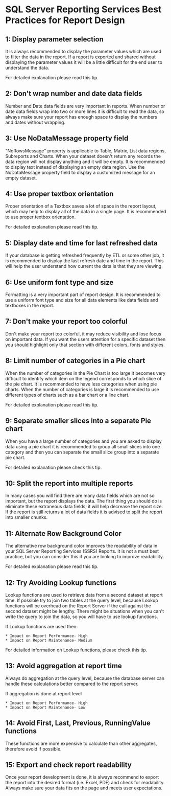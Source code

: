 # SQL Server Reporting Services Best Practices for Report Design

## 1: Display parameter selection

It is always recommended to display the parameter values which are used to
filter the data in the report. If a report is exported and shared without
displaying the parameter values it will be a little difficult for the end user
to understand the data.

For detailed explanation please read this tip.


## 2: Don't wrap number and date data fields

Number and Date data fields are very important in reports. When number or date
data fields wrap into two or more lines it is difficult to read the data, so
always make sure your report has enough space to display the numbers and dates
without wrapping.


## 3: Use NoDataMessage property field

"NoRowsMessage" property is applicable to Table, Matrix, List data regions,
Subreports and Charts. When your dataset doesn't return any records the data
region will not display anything and it will be empty. It is recommended to
display text instead of displaying an empty data region. Use the NoDataMessage
property field to display a customized message for an empty dataset.


## 4: Use proper textbox orientation

Proper orientation of a Textbox saves a lot of space in the report layout,
which may help to display all of the data in a single page. It is recommended
to use proper textbox orientation.

For detailed explanation please read this tip.


## 5: Display date and time for last refreshed data

If your database is getting refreshed frequently by ETL or some other job, it
is recommended to display the last refresh date and time in the report. This
will help the user understand how current the data is that they are viewing.


## 6: Use uniform font type and size

Formatting is a very important part of report design. It is recommended to use
a uniform font type and size for all data elements like data fields and
textboxes in the report.


## 7: Don't make your report too colorful

Don't make your report too colorful, it may reduce visibility and lose focus on
important data. If you want the users attention for a specific dataset then you
should highlight only that section with different colors, fonts and styles.


## 8: Limit number of categories in a Pie chart

When the number of categories in the Pie Chart is too large it becomes very
difficult to identify which item on the legend corresponds to which slice of the
pie chart. It is recommended to have less categories when using pie charts. When
the number of categories is large it is recommended to use different types of
charts such as a bar chart or a line chart.

For detailed explanation please read this tip.


## 9: Separate smaller slices into a separate Pie chart

When you have a large number of categories and you are asked to display data
using a pie chart it is recommended to group all small slices into one category
and then you can separate the small slice group into a separate pie chart.

For detailed explanation please check this tip.


## 10: Split the report into multiple reports

In many cases you will find there are many data fields which are not so
important, but the report displays the data. The first thing you should do is
eliminate these extraneous data fields; it will help decrease the report size.
If the report is still returns a lot of data fields it is advised to split the
report into smaller chunks.


## 11: Alternate Row Background Color

The alternative row background color improves the readability of data in your
SQL Server Reporting Services (SSRS) Reports. It is not a must best practice,
but you can consider this if you are looking to improve readability.

For detailed explanation please read this tip.


## 12: Try Avoiding Lookup functions

Lookup functions are used to retrieve data from a second dataset at report time.
If possible try to join two tables at the query level, because Lookup functions
will be overhead on the Report Server if the call against the second dataset
might be lengthy. There might be situations when you can't write the query to
join the data, so you will have to use lookup functions.

If Lookup functions are used then:

    * Impact on Report Performance- High
    * Impact on Report Maintenance- Medium

For detailed information on Lookup functions, please check this tip.


## 13: Avoid aggregation at report time

Always do aggregation at the query level, because the database server can handle
these calculations better compared to the report server.

If aggregation is done at report level

    * Impact on Report Performance- High
    * Impact on Report Maintenance- Low


## 14: Avoid First, Last, Previous, RunningValue functions

These functions are more expensive to calculate than other aggregates, therefore
avoid if possible.


## 15: Export and check report readability

Once your report development is done, it is always recommend to export the
report into the desired format (i.e. Excel, PDF) and check for readability.
Always make sure your data fits on the page and meets user expectations.
